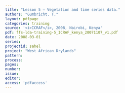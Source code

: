 ```yaml
---
title: "Lesson 5 – Vegetation and time series data."
authors: "Gumbricht, T."
layout: pdfpage
categories: training
source: '<i>ICRAF</i>, 2008, Nairobi, Kenya'
pdf: ffs-lda-training-5_ICRAF_kenya_20071107_v1.pdf
date: 2008-03-01
series:
projectid: sahel
project: "West African Drylands"
pattern:
process:
pages:
number:
issue:
editor:
access: 'pdfaccess'
---
```

